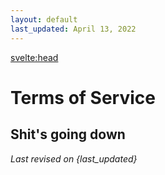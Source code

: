 ```yaml
---
layout: default
last_updated: April 13, 2022
---
```


<svelte:head>
  <title>Terms of Service</title>
</svelte:head>

# Terms of Service

## Shit's going down 

_Last revised on {last_updated}_
